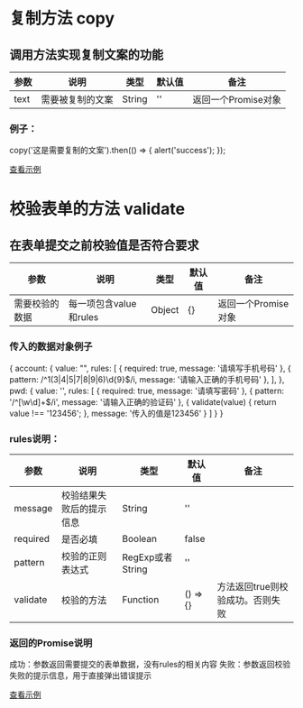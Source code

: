 # 复制方法 copy
## 调用方法实现复制文案的功能
参数 | 说明 | 类型 | 默认值 | 备注
----|------|-----|------|-------
text | 需要被复制的文案 | String | '' | 返回一个Promise对象


### 例子：
copy('这是需要复制的文案').then(() => {
  alert('success');
});

<a target="_blank" href="https://github.com/xiaohouzimiantuo/ive-vue-mobile-examples/blob/master/examples/Copy.vue">查看示例</a>



# 校验表单的方法 validate
## 在表单提交之前校验值是否符合要求
参数 | 说明 | 类型 | 默认值 | 备注
----|------|-----|------|-------
需要校验的数据 | 每一项包含value和rules | Object | {} | 返回一个Promise对象

### 传入的数据对象例子
{
  account: {
      value: "",
      rules: [
        {
          required: true,
          message: '请填写手机号码'
        },
        {
          pattern: /^1(3|4|5|7|8|9|6)\d{9}$/i,
          message: '请输入正确的手机号码'
        },
      ],
    },
    pwd: {
        value: '',
        rules: [
          {
            required: true,
            message: '请填写密码'
          },
          {
            pattern: '/^[\w\d]+$/i',
            message: '请输入正确的验证码'
          },
          {
            validate(value) {
              return value !== '123456';
            },
            message: '传入的值是123456'
          }
        ]
      }
}

### rules说明：
参数 | 说明 | 类型 | 默认值 | 备注
----|------|-----|------|-------
message | 校验结果失败后的提示信息 | String | '' | 
required | 是否必填 | Boolean | false | 
pattern | 校验的正则表达式 | RegExp或者String | '' | 
validate | 校验的方法 | Function | () => {} | 方法返回true则校验成功。否则失败


### 返回的Promise说明
成功：参数返回需要提交的表单数据，没有rules的相关内容
失败：参数返回校验失败的提示信息，用于直接弹出错误提示



<a target="_blank" href="https://github.com/xiaohouzimiantuo/ive-vue-mobile-examples/blob/master/examples/Validate.vue">查看示例</a>